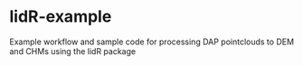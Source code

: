 # lidR-example
Example workflow and sample code for processing DAP pointclouds to DEM and CHMs using the lidR package
